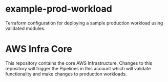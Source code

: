 # example-prod-workload
Terraform configuration for deploying a sample production workload using validated modules.
# AWS Infra Core
This repository contains the core AWS Infrastructure. Changes to this repository will trigger the Pipelines in this account which will validate functionality and make changes to production workloads.
